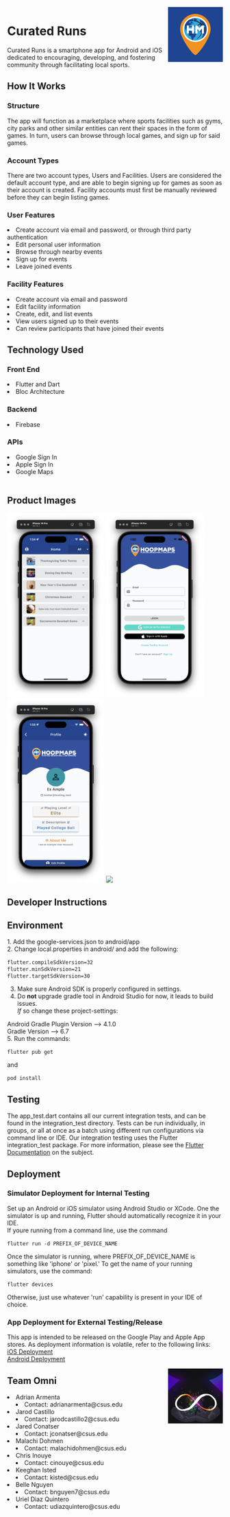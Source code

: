 <img align="right" src="assets/HoopMapsOnBlue.png" alt="Hoopmaps logo" width="128">
<h1>Curated Runs</h1>

<p>
  Curated Runs is a smartphone app for Android and iOS dedicated to encouraging, developing, and fostering community 
through facilitating local sports.
</p>

<h2>How It Works</h2>

<h3>Structure</h3>
<p align="left">
  The app will function as a marketplace where sports facilities such as gyms, city parks and other similar entities can
  rent their spaces in the form of games. In turn, users can browse through local games, and sign up for said games.
</p>

<h3>Account Types</h3>
<p>
  There are two account types, Users and Facilities. Users are considered the default account type, and are able to 
begin signing up for games as soon as their account is created. Facility accounts must first be manually reviewed before
they can begin listing games.
</p>

<h3>User Features</h3>
<li>Create account via email and password, or through third party authentication</li>
<li>Edit personal user information</li>
<li>Browse through nearby events</li>
<li>Sign up for events</li>
<li>Leave joined events</li>

<h3>Facility Features</h3>
<li>Create account via email and password</li>
<li>Edit facility information</li>
<li>Create, edit, and list events</li>
<li>View users signed up to their events</li>
<li>Can review participants that have joined their events</li>

<h2>Technology Used</h2>

<h3>Front End</h3>
<li>Flutter and Dart</li>
<li>Bloc Architecture</li>

<h3>Backend</h3>
<li>Firebase</li>

<h3>APIs</h3>
<li>Google Sign In</li>
<li>Apple Sign In</li>
<li>Google Maps</li>

<br clear="both">

<h2>Product Images</h2>
<img src="assets/Home_Page.png" width="45%">
<img src="assets/Login_Page.png" width="45%">
<img src="assets/Profile_Page.png" width="45%">
<img src="assets/Game_Detail_Page.png" width="45%">

<h2>Developer Instructions</h2>

<h2>Environment</h2>
<p>
  1. Add the google-services.json to android/app <br>
  2. Change local.properties in android/ and add the following:<br>
  
  ```
  flutter.compileSdkVersion=32
  flutter.minSdkVersion=21
  flutter.targetSdkVersion=30
  ```
  
  3. Make sure Android SDK is properly configured in settings.<br>
  4. Do **not** upgrade gradle tool in Android Studio for now, it leads to build issues. <br>
  *If* so change these project-settings:<br>

  Android Gradle Plugin Version --> 4.1.0<br>
  Gradle Version --> 6.7<br>
  5. Run the commands:<br>
  ```
  flutter pub get
  ```
  
  and
  
  ```
  pod install
  ``` 
</p>

<h2>Testing</h2>
<p>
  The app_test.dart contains all our current integration tests, and can be 
  found in the integration_test directory. Tests can be run individually, in 
  groups, or all at once as a batch using different run configurations via 
  command line or IDE. Our integration testing uses the Flutter integration_test 
  package. For more information, please see the 
  <a href="https://docs.flutter.dev/cookbook/testing/integration/introduction">
  Flutter Documentation</a> on the subject.
</p>

<h2>Deployment</h2>
<h3>Simulator Deployment for Internal Testing</h3>
<p>
  Set up an Android or iOS simulator using Android Studio or XCode. One the 
  simulator is up and running, Flutter should automatically recognize it in your 
  IDE. 
  <br>
  If youre running from a command line, use the command<br>
    
  ```
  flutter run -d PREFIX_OF_DEVICE_NAME
  ```
  
  Once the simulator is running, where PREFIX_OF_DEVICE_NAME is something like 'iphone' or 'pixel.' To get the name of your running simulators, use the command:
  
  ```
  flutter devices
  ```
Otherwise, just use whatever 'run' capability is present in your IDE of choice.
</p>

<h3>App Deployment for External Testing/Release</h3>
<p>
  This app is intended to be released on the Google Play and Apple App stores. As deployment information is volatile, refer to the following links:
  <br><a href="https://docs.flutter.dev/deployment/ios">iOS Deployment</a>
  <br><a href="https://docs.flutter.dev/deployment/android">Android Deployment</a>
</p>

<img align="right" src="assets/Team_Omni_Logo.png" alt="Team Omni logo" width="128">
<h2>Team Omni</h2>
<li>Adrian Armenta</li>
<li style="text-indent: 20px">Contact: adrianarmenta@csus.edu</li>
<li>Jarod Castillo</li>
<li style="text-indent: 20px">Contact: jarodcastillo2@csus.edu</li>
<li>Jared Conatser</li>
<li style="text-indent: 20px">Contact: jconatser@csus.edu</li>
<li>Malachi Dohmen</li>
<li style="text-indent: 20px">Contact: malachidohmen@csus.edu</li>
<li>Chris Inouye</li>
<li style="text-indent: 20px">Contact: cinouye@csus.edu</li>
<li>Keeghan Isted</li>
<li style="text-indent: 20px">Contact: kisted@csus.edu</li>
<li>Belle Nguyen</li>
<li style="text-indent: 20px">Contact: bnguyen7@csus.edu</li>
<li>Uriel Diaz Quintero</li>
<li style="text-indent: 20px">Contact: udiazquintero@csus.edu</li>
